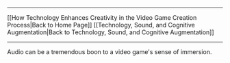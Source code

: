 ___
[[How Technology Enhances Creativity in the Video Game Creation Process|Back to Home Page]]
[[Technology, Sound, and Cognitive Augmentation|Back to Technology, Sound, and Cognitive Augmentation]]
____

Audio can be a tremendous boon to a video game's sense of immersion. 
